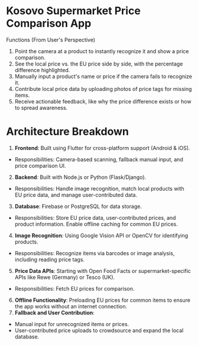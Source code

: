 # Kosovo Supermarket Price Comparison App

Functions (From User's Perspective)
1. Point the camera at a product to instantly recognize it and show a price comparison.
2. See the local price vs. the EU price side by side, with the percentage difference highlighted.
3. Manually input a product's name or price if the camera fails to recognize it.
4. Contribute local price data by uploading photos of price tags for missing items.
5. Receive actionable feedback, like why the price difference exists or how to spread awareness.

# Architecture Breakdown
1. **Frontend**: 
Built using Flutter for cross-platform support (Android & iOS).
- Responsibilities: Camera-based scanning, fallback manual input, and price comparison UI.
2. **Backend**: 
Built with Node.js or Python (Flask/Django).
- Responsibilities: Handle image recognition, match local products with EU price data, and
manage user-contributed data.
3. **Database**: 
Firebase or PostgreSQL for data storage.
- Responsibilities: Store EU price data, user-contributed prices, and product information. Enable
offline caching for common EU prices.
4. **Image Recognition**: 
Using Google Vision API or OpenCV for identifying products.
- Responsibilities: Recognize items via barcodes or image analysis, including reading price tags.
5. **Price Data APIs**: 
Starting with Open Food Facts or supermarket-specific APIs like Rewe
(Germany) or Tesco (UK).
- Responsibilities: Fetch EU prices for comparison.
6. **Offline Functionality**: 
Preloading EU prices for common items to ensure the app works without
an internet connection.
7. **Fallback and User Contribution**:
- Manual input for unrecognized items or prices.
- User-contributed price uploads to crowdsource and expand the local database.